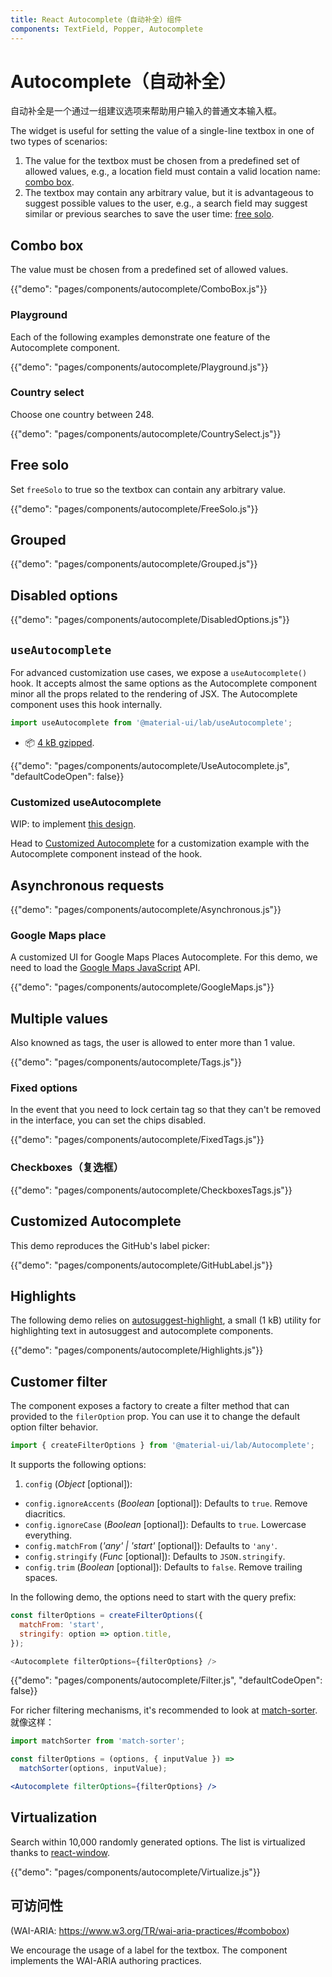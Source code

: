 ```yaml
---
title: React Autocomplete（自动补全）组件
components: TextField, Popper, Autocomplete
---
```


# Autocomplete（自动补全）

<p class="description">自动补全是一个通过一组建议选项来帮助用户输入的普通文本输入框。</p>

The widget is useful for setting the value of a single-line textbox in one of two types of scenarios:

1. The value for the textbox must be chosen from a predefined set of allowed values, e.g., a location field must contain a valid location name: [combo box](#combobox).
2. The textbox may contain any arbitrary value, but it is advantageous to suggest possible values to the user, e.g., a search field may suggest similar or previous searches to save the user time: [free solo](#free-solo).

## Combo box

The value must be chosen from a predefined set of allowed values.

{{"demo": "pages/components/autocomplete/ComboBox.js"}}

### Playground

Each of the following examples demonstrate one feature of the Autocomplete component.

{{"demo": "pages/components/autocomplete/Playground.js"}}

### Country select

Choose one country between 248.

{{"demo": "pages/components/autocomplete/CountrySelect.js"}}

## Free solo

Set `freeSolo` to true so the textbox can contain any arbitrary value.

{{"demo": "pages/components/autocomplete/FreeSolo.js"}}

## Grouped

{{"demo": "pages/components/autocomplete/Grouped.js"}}

## Disabled options

{{"demo": "pages/components/autocomplete/DisabledOptions.js"}}

## `useAutocomplete`

For advanced customization use cases, we expose a `useAutocomplete()` hook. It accepts almost the same options as the Autocomplete component minor all the props related to the rendering of JSX. The Autocomplete component uses this hook internally.

```jsx
import useAutocomplete from '@material-ui/lab/useAutocomplete';
```

- 📦 [4 kB gzipped](/size-snapshot).

{{"demo": "pages/components/autocomplete/UseAutocomplete.js", "defaultCodeOpen": false}}

### Customized useAutocomplete

WIP: to implement [this design](https://www.behance.net/gallery/27997595/Multi-select-dropdown-tags-field-with-search).

Head to [Customized Autocomplete](#customized-autocomplete) for a customization example with the Autocomplete component instead of the hook.

## Asynchronous requests

{{"demo": "pages/components/autocomplete/Asynchronous.js"}}

### Google Maps place

A customized UI for Google Maps Places Autocomplete. For this demo, we need to load the [Google Maps JavaScript](https://developers.google.com/maps/documentation/javascript/tutorial) API.

{{"demo": "pages/components/autocomplete/GoogleMaps.js"}}

## Multiple values

Also knowned as tags, the user is allowed to enter more than 1 value.

{{"demo": "pages/components/autocomplete/Tags.js"}}

### Fixed options

In the event that you need to lock certain tag so that they can't be removed in the interface, you can set the chips disabled.

{{"demo": "pages/components/autocomplete/FixedTags.js"}}

### Checkboxes（复选框）

{{"demo": "pages/components/autocomplete/CheckboxesTags.js"}}

## Customized Autocomplete

This demo reproduces the GitHub's label picker:

{{"demo": "pages/components/autocomplete/GitHubLabel.js"}}

## Highlights

The following demo relies on [autosuggest-highlight](https://github.com/moroshko/autosuggest-highlight), a small (1 kB) utility for highlighting text in autosuggest and autocomplete components.

{{"demo": "pages/components/autocomplete/Highlights.js"}}

## Customer filter

The component exposes a factory to create a filter method that can provided to the `filerOption` prop. You can use it to change the default option filter behavior.

```js
import { createFilterOptions } from '@material-ui/lab/Autocomplete';
```

It supports the following options:

1. `config` (*Object* [optional]): 
  - `config.ignoreAccents` (*Boolean* [optional]): Defaults to `true`. Remove diacritics.
  - `config.ignoreCase` (*Boolean* [optional]): Defaults to `true`. Lowercase everything.
  - `config.matchFrom` (*'any' | 'start'* [optional]): Defaults to `'any'`.
  - `config.stringify` (*Func* [optional]): Defaults to `JSON.stringify`.
  - `config.trim` (*Boolean* [optional]): Defaults to `false`. Remove trailing spaces.

In the following demo, the options need to start with the query prefix:

```js
const filterOptions = createFilterOptions({
  matchFrom: 'start',
  stringify: option => option.title,
});

<Autocomplete filterOptions={filterOptions} />
```

{{"demo": "pages/components/autocomplete/Filter.js", "defaultCodeOpen": false}}

For richer filtering mechanisms, it's recommended to look at [match-sorter](https://github.com/kentcdodds/match-sorter). 就像这样：

```jsx
import matchSorter from 'match-sorter';

const filterOptions = (options, { inputValue }) =>
  matchSorter(options, inputValue);

<Autocomplete filterOptions={filterOptions} />
```

## Virtualization

Search within 10,000 randomly generated options. The list is virtualized thanks to [react-window](https://github.com/bvaughn/react-window).

{{"demo": "pages/components/autocomplete/Virtualize.js"}}

## 可访问性

(WAI-ARIA: https://www.w3.org/TR/wai-aria-practices/#combobox)

We encourage the usage of a label for the textbox. The component implements the WAI-ARIA authoring practices.